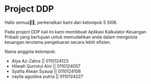 # Project DDP

Hallo semua👋🏻, perkenalkan kami dari kelompok 5 SI06.

Pada project DDP kali ini kami membbuat Aplikasi Kalkulator Keuangan Pribadi yang bertujuan untuk memudahkan anda dalam mengolola keuangan terutama pengeluaran secara lebih efisien.

Nama anggota kelompok:
- Alya Az-Zahra || 0110124123
- Hilwah Qurrotul Aini || 0110124057
- Syafiq Alwan Syauqi || 0110124106
- naylla agustina putria || 0110124227
